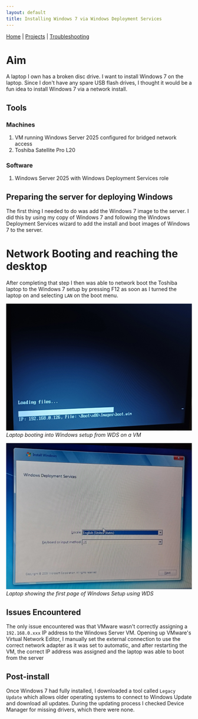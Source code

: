 ```yaml
---
layout: default  
title: Installing Windows 7 via Windows Deployment Services
---
```

[Home](/index.md) | [Projects](/projects/index.md) | [Troubleshooting](/troubleshooting/index.md)

# Aim
A laptop I own has a broken disc drive. I want to install Windows 7 on the laptop. Since I don't have any spare USB flash drives, I thought it would be a fun idea to install Windows 7 via a network install.

## Tools

### Machines
1. VM running Windows Server 2025 configured for bridged network access
2. Toshiba Satellite Pro L20

### Software
1. Windows Server 2025 with Windows Deployment Services role

## Preparing the server for deploying Windows
The first thing I needed to do was add the Windows 7 image to the server. I did this by using my copy of Windows 7 and following the Windows Deployment Services wizard to add the install and boot images of Windows 7 to the server. 

# Network Booting and reaching the desktop
After completing that step I then was able to network boot the Toshiba laptop to the Windows 7 setup by pressing F12 as soon as I turned the laptop on and selecting `LAN` on the boot menu. 

![Laptop booting into WDS](../../images/2025/January/NetBoot/PXEBoot.png)
*Laptop booting into Windows setup from WDS on a VM*

![Laptop booting into WDS](../../images/2025/January/NetBoot/WDSIntro.png)
*Laptop showing the first page of Windows Setup using WDS*


## Issues Encountered
The only issue encountered was that VMware wasn't correctly assigning a `192.168.0.xxx` IP address to the Windows Server VM. Opening up VMware's Virtual Network Editor, I manually set the external connection to use the correct network adapter as it was set to automatic, and after restarting the VM, the correct IP address was assigned and the laptop was able to boot from the server

## Post-install
Once Windows 7 had fully installed, I downloaded a tool called `Legacy Update` which allows older operating systems to connect to Windows Update and download all updates. During the updating process I checked Device Manager for missing drivers, which there were none.